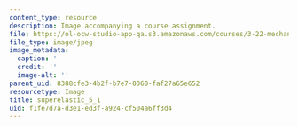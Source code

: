 ```yaml
---
content_type: resource
description: Image accompanying a course assignment.
file: https://ol-ocw-studio-app-qa.s3.amazonaws.com/courses/3-22-mechanical-behavior-of-materials-spring-2008/f1fe7d7ad3e1ed3fa924cf504a6ff3d4_superelastic_5_1.jpg
file_type: image/jpeg
image_metadata:
  caption: ''
  credit: ''
  image-alt: ''
parent_uid: 8388cfe3-4b2f-b7e7-0060-faf27a65e652
resourcetype: Image
title: superelastic_5_1
uid: f1fe7d7a-d3e1-ed3f-a924-cf504a6ff3d4
---
```

